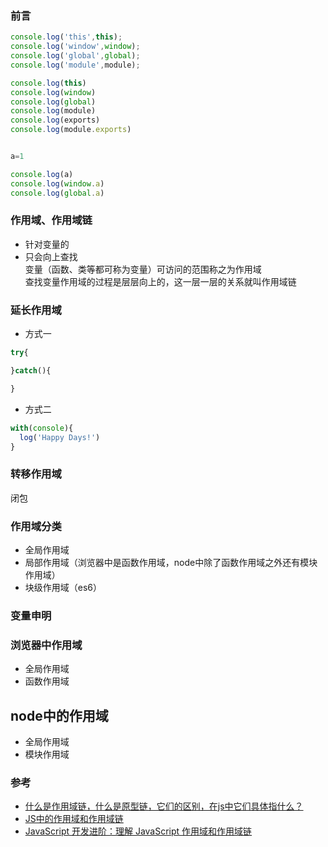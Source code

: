### 前言
```js
console.log('this',this);
console.log('window',window);
console.log('global',global);
console.log('module',module);

console.log(this)
console.log(window)
console.log(global)
console.log(module)
console.log(exports)
console.log(module.exports)


a=1

console.log(a)
console.log(window.a)
console.log(global.a)
```

### 作用域、作用域链  
- 针对变量的  
- 只会向上查找  
变量（函数、类等都可称为变量）可访问的范围称之为作用域  
查找变量作用域的过程是层层向上的，这一层一层的关系就叫作用域链  


### 延长作用域  
- 方式一  
```js
try{

}catch(){

}
```

- 方式二  
```js
with(console){
  log('Happy Days!')
}
```

### 转移作用域  
闭包

### 作用域分类  
- 全局作用域  
- 局部作用域（浏览器中是函数作用域，node中除了函数作用域之外还有模块作用域）  
- 块级作用域（es6）  
### 变量申明  


### 浏览器中作用域  
- 全局作用域  
- 函数作用域  

## node中的作用域  
- 全局作用域  
- 模块作用域  

### 参考  
- [什么是作用域链，什么是原型链，它们的区别，在js中它们具体指什么？](https://www.cnblogs.com/pssp/p/5204324.html)  
- [JS中的作用域和作用域链](https://www.cnblogs.com/leftJS/p/11067908.html)  
- [JavaScript 开发进阶：理解 JavaScript 作用域和作用域链](https://www.cnblogs.com/lhb25/archive/2011/09/06/javascript-scope-chain.html)  